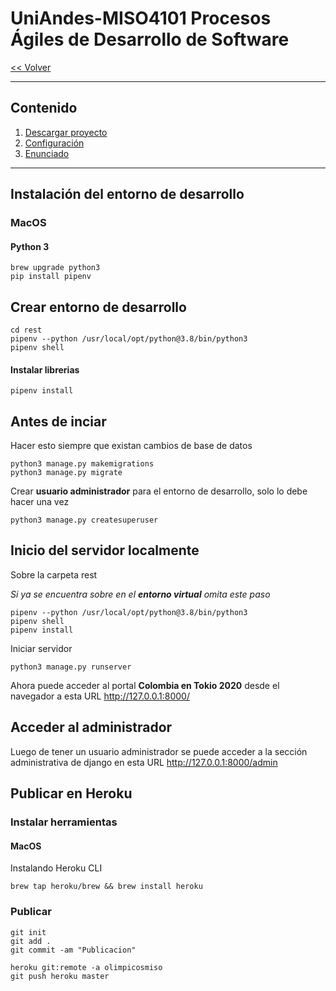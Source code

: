 # UniAndes-MISO4101 Procesos Ágiles de Desarrollo de Software

[<< Volver](../readme.md)
***

## Contenido
1. [Descargar proyecto](#descargar_proyecto)
2. [Configuración](#configuración)
3. [Enunciado](#enunciado)


***


## Instalación del entorno de desarrollo

### MacOS
#### Python 3
```
brew upgrade python3
pip install pipenv
```

## Crear entorno de desarrollo

```
cd rest
pipenv --python /usr/local/opt/python@3.8/bin/python3
pipenv shell
```
#### Instalar librerias
```
pipenv install
```

## Antes de inciar
Hacer esto siempre que existan cambios de base de datos
```
python3 manage.py makemigrations
python3 manage.py migrate
```

Crear **usuario administrador** para el entorno de desarrollo, solo lo debe hacer una vez
```
python3 manage.py createsuperuser
```

## Inicio del servidor localmente
Sobre la carpeta rest

*Si ya se encuentra sobre en el **entorno virtual** omita este paso*

```
pipenv --python /usr/local/opt/python@3.8/bin/python3
pipenv shell
pipenv install
```

Iniciar servidor
```
python3 manage.py runserver
```

Ahora puede acceder al portal **Colombia en Tokio 2020** desde el navegador a esta URL http://127.0.0.1:8000/

## Acceder al administrador

Luego de tener un usuario administrador se puede acceder a la sección administrativa de django en esta URL http://127.0.0.1:8000/admin


## Publicar en Heroku

### Instalar herramientas

#### MacOS

Instalando Heroku CLI

```
brew tap heroku/brew && brew install heroku
```

### Publicar
```
git init
git add .
git commit -am "Publicacion"

heroku git:remote -a olimpicosmiso
git push heroku master

